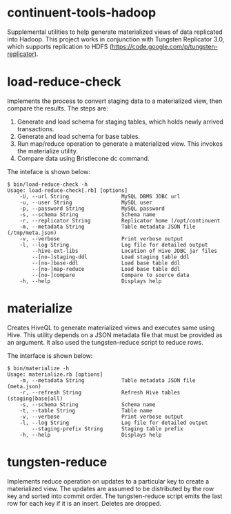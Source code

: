 continuent-tools-hadoop
=======================

Supplemental utilities to help generate materialized views of data 
replicated into Hadoop. This project works in conjunction
with Tungsten Replicator 3.0, which supports replication to HDFS
(https://code.google.com/p/tungsten-replicator).

# load-reduce-check

Implements the process to convert staging data to a materialized view, 
then compare the results.  The steps are: 

1. Generate and load schema for staging tables, which holds newly arrived transactions. 
1. Generate and load schema for base tables. 
1. Run map/reduce operation to generate a materialized view.  This invokes the materialize utility. 
1. Compare data using Bristlecone dc command. 

The inteface is shown below: 

	$ bin/load-reduce-check -h
	Usage: load-reduce-check[.rb] [options]
	    -U, --url String                 MySQL DBMS JDBC url
	    -u, --user String                MySQL user
	    -p, --password String            MySQL password
	    -s, --schema String              Schema name
	    -r, --replicator String          Replicator home (/opt/continuent
	    -m, --metadata String            Table metadata JSON file (/tmp/meta.json)
	    -v, --verbose                    Print verbose output
	    -l, --log String                 Log file for detailed output
	        --hive-ext-libs              Location of Hive JDBC jar files
	        --[no-]staging-ddl           Load staging table ddl
	        --[no-]base-ddl              Load base table ddl
	        --[no-]map-reduce            Load base table ddl
	        --[no-]compare               Compare to source data 
	    -h, --help                       Displays help

# materialize

Creates HiveQL to generate materialized views and executes same using Hive.  This utility depends on a JSON metadata file that must be provided as an argument.  It also used the tungsten-reduce script to reduce rows. 

The interface is shown below: 

	$ bin/materialize -h
	Usage: materialize.rb [options]
	    -m, --metadata String            Table metadata JSON file (meta.json)
	    -r, --refresh String             Refresh Hive tables (staging|base|all)
	    -s, --schema String              Schema name
	    -t, --table String               Table name
	    -v, --verbose                    Print verbose output
	    -l, --log String                 Log file for detailed output
	        --staging-prefix String      Staging table prefix
	    -h, --help                       Displays help

# tungsten-reduce

Implements reduce operation on updates to a particular key to create a materialized view.  The updates are assumed to be distributed by the row key and sorted into commit order.  The tungsten-reduce script emits the last row for each key if it is an insert.  Deletes are dropped. 
